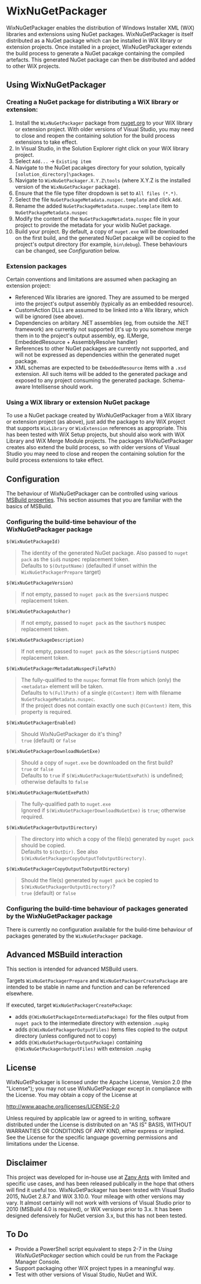 # WixNuGetPackager

WixNuGetPackager enables the distribution of Windows Installer XML (WiX) libraries and extensions using NuGet packages. WixNuGetPackager is itself distributed as a NuGet package which can be installed in WiX library or extension projects. Once installed in a project, WixNuGetPackager extends the build process to generate a NuGet pacakge containing the compiled artefacts. This generated NuGet package can then be distributed and added to other WiX projects.

## Using WixNuGetPackager

### Creating a NuGet package for distributing a WiX library or extension:

1. Install the `WixNuGetPackager` package from [nuget.org](https://www.nuget.org/packages/WixNuGetPackager/) to your WiX library or extension project. With older versions of Visual Studio, you may need to close and reopen the containing solution for the build process extensions to take effect.
2. In Visual Studio, in the Solution Explorer right click on your WiX library project.
3. Select `Add...` -> `Existing item`
4. Navigate to the NuGet pacakges directory for your solution, typically `[solution_directory]\packages`.
5. Navigate to `WixNuGetPackager.X.Y.Z\tools` (where X.Y.Z is the installed version of the `WixNuGetPackager` package).
6. Ensure that the file type filter dropdown is set to `All files (*.*)`.
7. Select the file `NuGetPackageMetadata.nuspec.template` and click `Add`.
7. Rename the added `NuGetPackageMetadata.nuspec.template` item to `NuGetPackageMetadata.nuspec`
8. Modify the content of the `NuGetPackageMetadata.nuspec` file in your project to provide the metadata for your wixlib NuGet package.
9. Build your project. By default, a copy of `nuget.exe` will be downloaded on the first build, and the generated NuGet pacakge will be copied to the project's output directory (for example, `bin\debug`). These behaviours can be changed, see *Configuration* below.

### Extension packages

Certain conventions and limitations are assumed when packaging an extension project:

* Referenced Wix libraries are ignored. They are assumed to be merged into the project's output assembly (typically as an embedded resource).
* CustomAction DLLs are assumed to be linked into a Wix library, which will be ignored (see above).
* Dependencies on arbitary .NET assemblies (eg, from outside the .NET framework) are currently not supported (it's up to you somehow merge them in to the project's output assembly, eg. ILMerge, EmbeddedResource + AssemblyResolve handler)
* References to other NuGet packages are currently not supported, and will not be expressed as dependencies within the generated nuget package.
* XML schemas are expected to be `EmbeddedResource` items with a `.xsd` extension. All such items will be added to the generated package and exposed to any project consuming the generated package. Schema-aware Intellisense should work. 

### Using a WiX library or extension NuGet package

To use a NuGet package created by WixNuGetPackager from a WiX library or extension project (as above), just add the package to any WiX project that supports `WixLibrary` or `WixExtension` references as appropriate. This has been tested with WiX Setup projects, but should also work with WiX Library and WiX Merge Module projects. The packages WixNuGetPackager creates also extend the build process, so with older versions of Visual Studio you may need to close and reopen the containing solution for the build process extensions to take effect.

## Configuration

The behaviour of WixNuGetPackager can be controlled using various [MSBuild properties](https://msdn.microsoft.com/en-us/library/ms171458.aspx). This section assumes that you are familiar with the basics of MSBuild.

### Configuring the build-time behaviour of the WixNuGetPackager package

`$(WixNuGetPackageId)`
> The identity of the generated NuGet package. Also passed to `nuget pack` as the `$id$` nuspec replacement token.<br/>
> Defaults to `$(OutputName)` (defaulted if unset within the `WixNuGetPackagerPrepare` target)

`$(WixNuGetPackageVersion)`
> If not empty, passed to `nuget pack` as the `$version$` nuspec replacement token.

`$(WixNuGetPackageAuthor)`
> If not empty, passed to `nuget pack` as the `$author$` nuspec replacement token.

`$(WixNuGetPackageDescription)`
> If not empty, passed to `nuget pack` as the `$description$` nuspec replacement token.

`$(WixNuGetPackagerMetadataNuspecFilePath)`
> The fully-qualified to the `nuspec` format file from which (only) the `<metadata>` element will be taken.<br/>
> Defaults to `%(FullPath)` of a single `@(Content)` item with filename `NuGetPackageMetadata.nuspec`.<br/>
> If the project does not contain exactly one such `@(Content)` item, this property is required.

`$(WixNuGetPackagerEnabled)`
> Should WixNuGetPackager do it's thing?<br/>
> `true` (default) or `false`

`$(WixNuGetPackagerDownloadNuGetExe)`
> Should a copy of `nuget.exe` be downloaded on the first build?<br/>
>`true` or `false`<br/>
> Defaults to `true` if `$(WixNuGetPackagerNuGetExePath)` is undefined; otherwise defaults to `false`

`$(WixNuGetPackagerNuGetExePath)`
> The fully-qualified path to `nuget.exe`<br/>
> Ignored if `$(WixNuGetPackagerDownloadNuGetExe)` is `true`; otherwise required.

`$(WixNuGetPackagerOutputDirectory)`
> The directory into which a copy of the file(s) generated by `nuget pack` should be copied.<br/>
> Defaults to `$(OutDir)`. See also `$(WixNuGetPackagerCopyOutputToOutputDirectory)`.

`$(WixNuGetPackagerCopyOutputToOutputDirectory)`
> Should the file(s) generated by `nuget pack` be copied to `$(WixNuGetPackagerOutputDirectory)`?<br/>
>`true` (default) or `false`

### Configuring the build-time behaviour of packages generated by the WixNuGetPackager package

There is currently no configuration available for the build-time behaviour of packages generated by the `WixNuGetPackager` package.

## Advanced MSBuild interaction

This section is intended for advanced MSBuild users.

Targets `WixNuGetPackagerPrepare` and `WixNuGetPackagerCreatePackage` are intended to be stable in name and function and can be referenced elsewhere.

If executed, target `WixNuGetPackagerCreatePackage`:
* adds `@(WixNuGetPackageIntermediatePackage)` for the files output from `nuget pack` to the intermediate directory with extension `.nupkg`
* adds `@(WixNuGetPackagerOutputFiles)` items files copied to the output directory (unless configured not to copy)
* adds `@(WixNuGetPackagerOutputPackage)` containing `@(WixNuGetPackagerOutputFiles)` with extension `.nupkg`

## License

WixNuGetPackager is licensed under the Apache License, Version 2.0 (the "License"); you may not use WixNuGetPackager except in compliance with the License. You may obtain a copy of the License at

http://www.apache.org/licenses/LICENSE-2.0

Unless required by applicable law or agreed to in writing, software distributed under the License is distributed on an "AS IS" BASIS, WITHOUT WARRANTIES OR CONDITIONS OF ANY KIND, either express or implied. See the License for the specific language governing permissions and limitations under the License.

## Disclaimer
This project was developed for in-house use at [Zany Ants](http://zanyants.com) with limited and specific use cases, and has been released publically in the hope that others will find it useful too. WixNuGetPackager has been tested with Visual Studio 2015, NuGet 2.8.7 and WiX 3.10.0. Your mileage with other versions may vary. It almost certainly will not work with versions of Visual Studio prior to 2010 (MSBuild 4.0 is required), or WiX versions prior to 3.x. It has been designed defensively for NuGet version 3.x, but this has not been tested.

## To Do

* Provide a PowerShell script equivalent to steps 2-7 in the *Using WixNuGetPackager* section which could be run from the Package Manager Console.
* Support packaging other WiX project types in a meaningful way.
* Test with other versions of Visual Studio, NuGet and WiX.